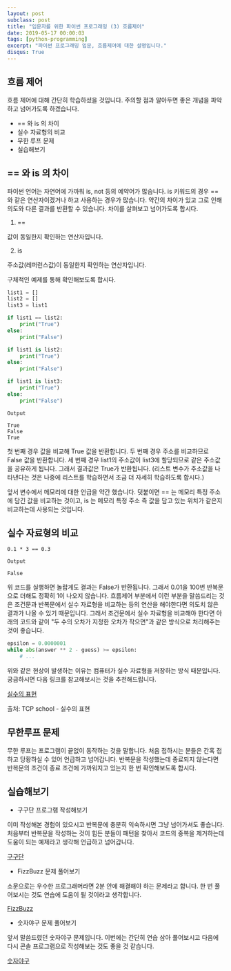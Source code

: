 ```yaml
---
layout: post
subclass: post
title: "입문자를 위한 파이썬 프로그래밍 (3) 흐름제어"
date: 2019-05-17 00:00:03
tags: [python-programming]
excerpt: "파이썬 프로그래밍 입문, 흐름제어에 대한 설명입니다."
disqus: True
---
```


## 흐름 제어

흐름 제어에 대해 간단히 학습하셨을 것입니다. 주의할 점과 알아두면 좋은 개념을 파악하고 넘어가도록 하겠습니다.

- == 와 is 의 차이
- 실수 자료형의 비교
- 무한 루프 문제
- 실습해보기

## == 와 is 의 차이

파이썬 언어는 자연어에 가까워 is, not 등의 예약어가 많습니다. is 키워드의 경우 == 와 같은 연산자이겠거나 하고 사용하는 경우가 많습니다. 약간의 차이가 있고 그로 인해 의도와 다른 결과를 반환할 수 있습니다. 차이를 살펴보고 넘어가도록 합시다.

1. ==

값이 동일한지 확인하는 연산자입니다.

2. is

주소값(레퍼런스값)이 동일한지 확인하는 연산자입니다.

구체적인 예제를 통해 확인해보도록 합시다.

```python
list1 = []
list2 = []
list3 = list1

if list1 == list2:
    print("True")
else:
    print("False")

if list1 is list2:
    print("True")
else:
    print("False")

if list1 is list3:
    print("True")
else:
    print("False")
```

```
Output

True
False
True
```

첫 번째 경우 값을 비교해 True 값을 반환합니다.
두 번째 경우 주소를 비교하므로 False 값을 반환합니다.
세 번째 경우 list1의 주소값이 list3에 할당되므로 같은 주소값을 공유하게 됩니다. 그래서 결과값은 True가 반환됩니다.
(리스트 변수가 주소값을 나타낸다는 것은 나중에 리스트를 학습하면서 조금 더 자세히 학습하도록 합시다.)

앞서 변수에서 메모리에 대한 언급을 약간 했습니다. 덧붙이면 == 는 메모리 특정 주소에 담긴 값을 비교하는 것이고, is 는 메모리 특정 주소 즉 값을 담고 있는 위치가 같은지 비교하는데 사용되는 것입니다.

## 실수 자료형의 비교

```
0.1 * 3 == 0.3
```

```
Output

False
```

위 코드를 실행하면 놀랍게도 결과는 False가 반환됩니다. 그래서 0.01을 100번 반복문으로 더해도 정확히 1이 나오지 않습니다. 흐름제어 부분에서 이런 부분을 말씀드리는 것은 조건문과 반복문에서 실수 자료형을 비교하는 등의 연산을 해야한다면 의도치 않은 결과가 나올 수 있기 때문입니다. 그래서 조건문에서 실수 자료형을 비교해야 한다면 아래의 코드와 같이 "두 수의 오차가 지정한 오차가 작으면"과 같은 방식으로 처리해주는 것이 좋습니다.

```python
epsilon = 0.0000001
while abs(answer ** 2 - guess) >= epsilon:
    # ...
```

위와 같은 현상이 발생하는 이유는 컴퓨터가 실수 자료형을 저장하는 방식 때문입니다. 궁금하시면 다음 링크를 참고해보시는 것을 추천해드립니다.

[실수의 표현](http://tcpschool.com/c/c_refer_floatingPointNumber)

출처: TCP school - 실수의 표현

## 무한루프 문제

무한 루프는 프로그램이 끝없이 동작하는 것을 말합니다. 처음 접하시는 분들은 간혹 접하고 당황하실 수 있어 언급하고 넘어갑니다. 반복문을 작성했는데 종료되지 않는다면 반복문의 조건이 종료 조건에 가까워지고 있는지 한 번 확인해보도록 합시다.

## 실습해보기

- 구구단 프로그램 작성해보기

이미 작성해본 경험이 있으시고 반복문에 충분히 익숙하시면 그냥 넘어가셔도 좋습니다. 처음부터 반복문을 작성하는 것이 힘든 분들이 패턴을 찾아서 코드의 중복을 제거하는데 도움이 되는 예제라고 생각해 언급하고 넘어갑니다.

[구구단](https://www.acmicpc.net/problem/2739)

- FizzBuzz 문제 풀어보기

소문으로는 우수한 프로그래머라면 2분 안에 해결해야 하는 문제라고 합니다. 한 번 풀어보시는 것도 연습에 도움이 될 것이라고 생각합니다.

[FizzBuzz](https://www.hackerrank.com/challenges/fizzbuzz/problem?h_r=internal-search)

- 숫자야구 문제 풀어보기

앞서 말씀드렸던 숫자야구 문제입니다. 이번에는 간단히 연습 삼아 풀어보시고 다음에 다시 콘솔 프로그램으로 작성해보는 것도 좋을 것 같습니다.

[숫자야구](https://programmers.co.kr/learn/courses/30/lessons/42841)
